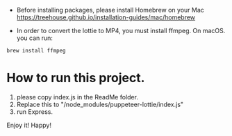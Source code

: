 - Before installing packages, please install Homebrew on your Mac
https://treehouse.github.io/installation-guides/mac/homebrew

- In order to convert the lottie to MP4, you must install ffmpeg. On macOS.
you can run:
```
brew install ffmpeg
```

# How to run this project.
1. please copy index.js in the ReadMe folder.
2. Replace this to "/node_modules/puppeteer-lottie/index.js"
3. run Express.

Enjoy it! Happy!